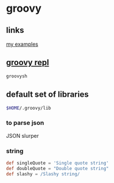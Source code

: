 # groovy

## links
[my examples](https://github.com/cherkavi/groovy-examples)

## [groovy repl](http://groovy-lang.org/groovysh.html)
```sh
groovysh
```

## default set of libraries 
```sh
$HOME/.groovy/lib
```

### to parse json
JSON slurper

### string
```groovy
def singleQuote = 'Single quote string'
def doubleQuote = "Double quote string"
def slashy = /Slashy string/
```
